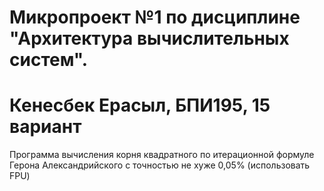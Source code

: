 # Микропроект №1 по дисциплине "Архитектура вычислительных систем".
# Кенесбек Ерасыл,  БПИ195, 15 вариант
Программа вычисления корня
квадратного по итерационной
формуле Герона Александрийского с
точностью не хуже 0,05%
(использовать FPU)
